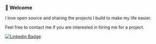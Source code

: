 ### 👋 Welcome

I love open source and sharing the projects I build to make my life easier.

Feel free to contact me if you are interested in hiring me for a project.

[![Linkedin Badge](https://img.shields.io/badge/oscartbeaumont-blue?style=social&logo=Linkedin)](https://www.linkedin.com/in/oscartbeaumont)

